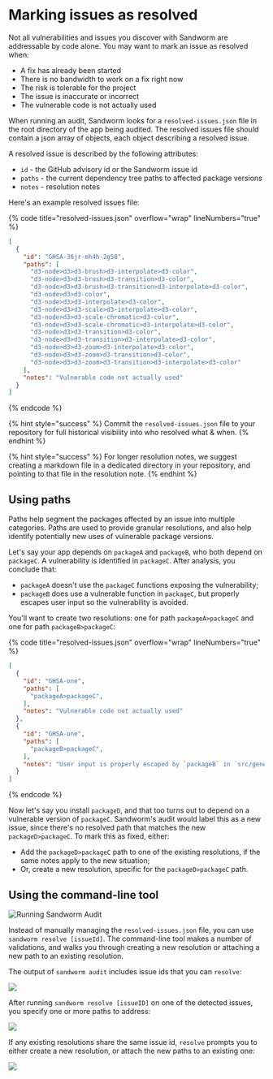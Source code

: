 # Marking issues as resolved

Not all vulnerabilities and issues you discover with Sandworm are addressable by code alone. You may want to mark an issue as resolved when:

* A fix has already been started
* There is no bandwidth to work on a fix right now
* The risk is tolerable for the project
* The issue is inaccurate or incorrect
* The vulnerable code is not actually used

When running an audit, Sandworm looks for a `resolved-issues.json` file in the root directory of the app being audited. The resolved issues file should contain a json array of objects, each object describing a resolved issue.

A resolved issue is described by the following attributes:
* `id` - the GitHub advisory id or the Sandworm issue id
* `paths` - the current dependency tree paths to affected package versions
* `notes` - resolution notes

Here's an example resolved issues file:

{% code title="resolved-issues.json" overflow="wrap" lineNumbers="true" %}
```json
[
  {
    "id": "GHSA-36jr-mh4h-2g58",
    "paths": [
      "d3-node>d3>d3-brush>d3-interpolate>d3-color",
      "d3-node>d3>d3-brush>d3-transition>d3-color",
      "d3-node>d3>d3-brush>d3-transition>d3-interpolate>d3-color",
      "d3-node>d3>d3-color",
      "d3-node>d3>d3-interpolate>d3-color",
      "d3-node>d3>d3-scale>d3-interpolate>d3-color",
      "d3-node>d3>d3-scale-chromatic>d3-color",
      "d3-node>d3>d3-scale-chromatic>d3-interpolate>d3-color",
      "d3-node>d3>d3-transition>d3-color",
      "d3-node>d3>d3-transition>d3-interpolate>d3-color",
      "d3-node>d3>d3-zoom>d3-interpolate>d3-color",
      "d3-node>d3>d3-zoom>d3-transition>d3-color",
      "d3-node>d3>d3-zoom>d3-transition>d3-interpolate>d3-color"
    ],
    "notes": "Vulnerable code not actually used"
  }
]
```
{% endcode %}

{% hint style="success" %}
Commit the `resolved-issues.json` file to your repository for full historical visibility into who resolved what & when.
{% endhint %}

{% hint style="success" %}
For longer resolution notes, we suggest creating a markdown file in a dedicated directory in your repository, and pointing to that file in the resolution note.
{% endhint %}

## Using paths 
Paths help segment the packages affected by an issue into multiple categories. Paths are used to provide granular resolutions, and also help identify potentially new uses of vulnerable package versions.

Let's say your app depends on `packageA` and `packageB`, who both depend on `packageC`. A vulnerability is identified in `packageC`. After analysis, you conclude that:
- `packageA` doesn't use the `packageC` functions exposing the vulnerability;
- `packageB` does use a vulnerable function in `packageC`, but properly escapes user input so the vulnerability is avoided.

You'll want to create two resolutions: one for path `packageA>packageC` and one for path `packageB>packageC`:

{% code title="resolved-issues.json" overflow="wrap" lineNumbers="true" %}
```json
[
  {
    "id": "GHSA-one",
    "paths": [
      "packageA>packageC",
    ],
    "notes": "Vulnerable code not actually used"
  },
  {
    "id": "GHSA-one",
    "paths": [
      "packageB>packageC",
    ],
    "notes": "User input is properly escaped by `packageB` in `src/generate.js`"
  }
]
```
{% endcode %}

Now let's say you install `packageD`, and that too turns out to depend on a vulnerable version of `packageC`. Sandworm's audit would label this as a new issue, since there's no resolved path that matches the new `packageD>packageC`. To mark this as fixed, either:

* Add the `packageD>packageC` path to one of the existing resolutions, if the same notes apply to the new situation;
* Or, create a new resolution, specific for the `packageD>packageC` path.

## Using the command-line tool

![Running Sandworm Audit](https://assets.sandworm.dev/showcase/resolve-terminal-output.gif)

Instead of manually managing the `resolved-issues.json` file, you can use `sandworm resolve [issueId]`. The command-line tool makes a number of validations, and walks you through creating a new resolution or attaching a new path to an existing resolution.

The output of `sandworm audit` includes issue ids that you can `resolve`:

![](https://user-images.githubusercontent.com/5381731/224848738-1ea79289-be5d-40ad-bfd0-6b8828839905.png)

After running `sandworm resolve [issueID]` on one of the detected issues, you specify one or more paths to address:

![](https://user-images.githubusercontent.com/5381731/224849330-226ef881-ffbf-4819-ba32-e434c8358f60.png)

If any existing resolutions share the same issue id, `resolve` prompts you to either create a new resolution, or attach the new paths to an existing one:

![](https://user-images.githubusercontent.com/5381731/224849436-7517261a-8697-42f5-a454-8a781f562add.png)
